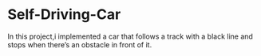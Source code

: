 # Self-Driving-Car
In this project,i implemented a car that follows a track with a black line and stops when there’s an obstacle in front of it.
